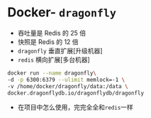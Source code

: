 # Docker- `dragonfly`

- 吞吐量是 Redis 的 25 倍
- 快照是 Redis 的 12 倍
- `dragonfly` 垂直扩展[升级机器]
- `redis` 横向扩展[多台机器]

```sh
docker run --name dragonfly\
-d -p 6300:6379 --ulimit memlock=-1 \
-v /home/docker/dragonfly/data:/data \
docker.dragonflydb.io/dragonflydb/dragonfly
```

- 在项目中怎么使用，完完全全和`redis`一样